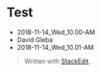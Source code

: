 # Test

- 2018-11-14_Wed_10.00-AM
- David Gleba
- 2018-11-14_Wed_10.01-AM

> Written with [StackEdit](https://stackedit.io/).
<!--stackedit_data:
eyJoaXN0b3J5IjpbMTA1NjExNzA0OF19
-->